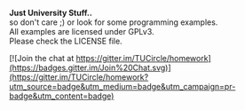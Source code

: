 **Just University Stuff..**  
so don't care ;) or look for some programming examples.  
All examples are licensed under GPLv3.  
Please check the LICENSE file.


[![Join the chat at https://gitter.im/TUCircle/homework](https://badges.gitter.im/Join%20Chat.svg)](https://gitter.im/TUCircle/homework?utm_source=badge&utm_medium=badge&utm_campaign=pr-badge&utm_content=badge)